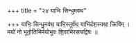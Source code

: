 +++
title = "२४ याभिः सिन्धुमवथ"

+++
याभिः॒ सिन्धु॒मव॑थ॒ याभि॒स्तूर्व॑थ॒ याभि॑र्दश॒स्यथा॒ क्रिवि॑म् ।  
मयो॑ नो भूतो॒तिभि॑र्मयोभुवः शि॒वाभि॑रसचद्विषः ॥